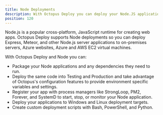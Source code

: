 ```yaml
---
title: Node Deployments
description: With Octopus Deploy you can deploy your Node.JS applications to on-premises servers, Azure websites, Azure and AWS EC2 virtual machines.
position: 120
---
```


Node.js is a popular cross-platform, JavaScript runtime for creating web apps. Octopus Deploy supports Node deployments so you can deploy Express, Meteor, and other Node.js server applications to on-premises servers, Azure websites, Azure and AWS EC2 virtual machines.

With Octopus Deploy and Node you can:

 - Package your Node applications and any dependencies they need to run.
 - Deploy the same code into Testing and Production and take advantage of Octopus's configuration features to provide environment specific variables and settings.
 - Register your app with process managers like StrongLoop, PM2, Forever, and SystemD to start, stop, or monitor your Node application.
 - Deploy your applications to Windows and Linux deployment targets.
 - Create custom deployment scripts with Bash, PowerShell, and Python.
